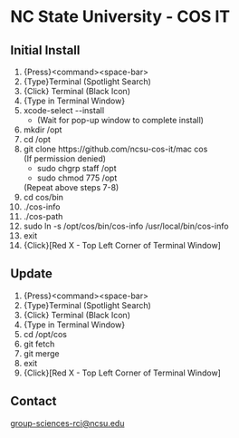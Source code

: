 # NC State University - COS IT
## Initial Install
<ol>
 <li>{Press}&lt;command&gt;&lt;space-bar&gt;</li>
 <li>{Type}Terminal (Spotlight Search)</li>
 <li>{Click} Terminal (Black Icon)</li>
 <li>{Type in Terminal Window}</li>
 <li>xcode-select --install<br>
   <ul>
     <li>(Wait for pop-up window to complete install)</li>
   </ul>
</li>
 <li>mkdir /opt</li>
 <li>cd /opt</li>
 <li>git clone https://github.com/ncsu-cos-it/mac cos<br>
 (If permission denied)<br>
   <ul>
   <li>sudo chgrp staff /opt</li>
   <li>sudo chmod 775 /opt</li>
   </ul>
  (Repeat above steps 7-8)</li>
 <li>cd cos/bin</li>
 <li>./cos-info</li>
 <li>./cos-path</li>
 <li>sudo ln -s /opt/cos/bin/cos-info /usr/local/bin/cos-info</li>
 <li>exit</li>
 <li>{Click}[Red X - Top Left Corner of Terminal Window]</li>
</ol>

## Update 
<ol>
 <li>{Press}&lt;command&gt;&lt;space-bar&gt;</li>
 <li>{Type}Terminal (Spotlight Search)</li>
 <li>{Click} Terminal (Black Icon)</li>
 <li>{Type in Terminal Window}</li>
 <li>cd /opt/cos</li>
 <li>git fetch</li>
 <li>git merge</li>
 <li>exit</li>
 <li>{Click}[Red X - Top Left Corner of Terminal Window]</li>
</ol>

## Contact
<a href="mailto:group-sciences-rci@ncsu.edu">group-sciences-rci@ncsu.edu</a><br>
